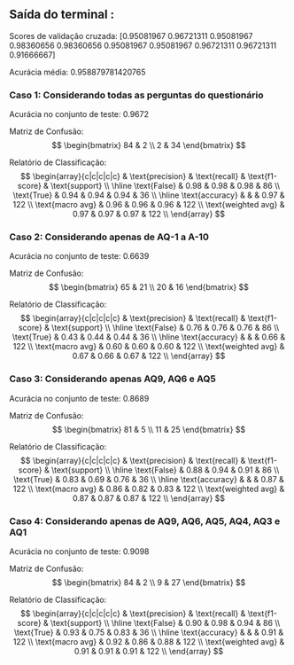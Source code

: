 ## Saída do terminal :
Scores de validação cruzada: [0.95081967 0.96721311 0.95081967 0.98360656 0.98360656 0.95081967 0.95081967 0.96721311 0.96721311 0.91666667]

Acurácia média: 0.958879781420765

### Caso 1: Considerando todas as perguntas do questionário

Acurácia no conjunto de teste: 0.9672

Matriz de Confusão:
$$
\begin{bmatrix}
84 & 2 \\
2  & 34
\end{bmatrix}
$$

Relatório de Classificação:
$$
\begin{array}{c|c|c|c|c}
 & \text{precision} & \text{recall} & \text{f1-score} & \text{support} \\
\hline
\text{False} & 0.98 & 0.98 & 0.98 & 86 \\
\text{True}  & 0.94 & 0.94 & 0.94 & 36 \\
\hline
\text{accuracy} &  &  & 0.97 & 122 \\
\text{macro avg} & 0.96 & 0.96 & 0.96 & 122 \\
\text{weighted avg} & 0.97 & 0.97 & 0.97 & 122 \\
\end{array}
$$

### Caso 2: Considerando apenas de AQ-1 a A-10

Acurácia no conjunto de teste: 0.6639

Matriz de Confusão:
$$
\begin{bmatrix}
65 & 21 \\
20 & 16
\end{bmatrix}
$$

Relatório de Classificação:
$$
\begin{array}{c|c|c|c|c}
 & \text{precision} & \text{recall} & \text{f1-score} & \text{support} \\
\hline
\text{False} & 0.76 & 0.76 & 0.76 & 86 \\
\text{True}  & 0.43 & 0.44 & 0.44 & 36 \\
\hline
\text{accuracy} &  &  & 0.66 & 122 \\
\text{macro avg} & 0.60 & 0.60 & 0.60 & 122 \\
\text{weighted avg} & 0.67 & 0.66 & 0.67 & 122 \\
\end{array}
$$

### Caso 3: Considerando apenas AQ9, AQ6 e AQ5
Acurácia no conjunto de teste: 0.8689

Matriz de Confusão:
$$
\begin{bmatrix}
81 & 5 \\
11 & 25
\end{bmatrix}
$$

Relatório de Classificação:
$$
\begin{array}{c|c|c|c|c}
 & \text{precision} & \text{recall} & \text{f1-score} & \text{support} \\
\hline
\text{False} & 0.88 & 0.94 & 0.91 & 86 \\
\text{True}  & 0.83 & 0.69 & 0.76 & 36 \\
\hline
\text{accuracy} &  &  & 0.87 & 122 \\
\text{macro avg} & 0.86 & 0.82 & 0.83 & 122 \\
\text{weighted avg} & 0.87 & 0.87 & 0.87 & 122 \\
\end{array}
$$

### Caso 4: Considerando apenas de AQ9, AQ6, AQ5, AQ4, AQ3 e AQ1
Acurácia no conjunto de teste: 0.9098

Matriz de Confusão:
$$
\begin{bmatrix}
84 & 2 \\
9 & 27
\end{bmatrix}
$$

Relatório de Classificação:
$$
\begin{array}{c|c|c|c|c}
 & \text{precision} & \text{recall} & \text{f1-score} & \text{support} \\
\hline
\text{False} & 0.90 & 0.98 & 0.94 & 86 \\
\text{True}  & 0.93 & 0.75 & 0.83 & 36 \\
\hline
\text{accuracy} &  &  & 0.91 & 122 \\
\text{macro avg} & 0.92 & 0.86 & 0.88 & 122 \\
\text{weighted avg} & 0.91 & 0.91 & 0.91 & 122 \\
\end{array}
$$



